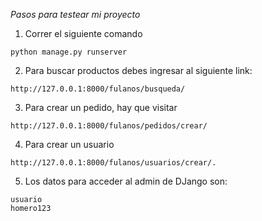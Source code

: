 *Pasos para testear mi proyecto*

1. Correr el siguiente comando
```
python manage.py runserver
```
2. Para buscar productos debes ingresar al siguiente link:
```
http://127.0.0.1:8000/fulanos/busqueda/
```
3. Para crear un pedido, hay que visitar 
```
http://127.0.0.1:8000/fulanos/pedidos/crear/ 
```
4. Para crear un usuario
```
http://127.0.0.1:8000/fulanos/usuarios/crear/.
```
5. Los datos para acceder al admin de DJango son:
```
usuario
homero123
```